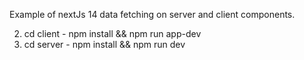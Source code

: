 Example of nextJs 14 data fetching on server and client components. 



2) cd client - npm install && npm run app-dev
3) cd server - npm install && npm run dev

